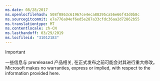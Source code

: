 ```yaml
---
ms.date: 08/28/2017
ms.openlocfilehash: 508f0863c61967ce4eca88295ca56e66f43d0b8c
ms.sourcegitcommit: e7a776a04ef6ed5e287a33cfdc36aa2d72862b55
ms.translationtype: MT
ms.contentlocale: zh-CN
ms.lasthandoff: 03/29/2019
ms.locfileid: "31012183"
---
```

>[!IMPORTANT]
>一些信息与 prereleased 产品相关, 在正式发布之前可能会对其进行重大修改。 Microsoft makes no warranties, express or implied, with respect to the information provided here.